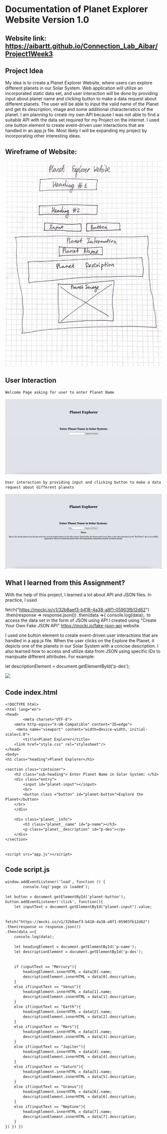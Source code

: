 
# Documentation of Planet Explorer Website Version 1.0

## Website link: https://aibartt.github.io/Connection_Lab_Aibar/Project1Week3

## Project Idea
My idea is to create a Planet Explorer Website, where users can explore different planets in our Solar System. Web application will utilize an incorporated static data set, and user interaction will be done by providing input about planet name and clicking button to make a data request about different planets. The user will be able to input the valid name of the Planet and get its description, image and some additional characteristics of the planet. I am planning to create my own API because I was not able to find a suitable API with the data set required for my Project on the internet. I used one button element to create event-driven user interactions that are handled in an app.js file. Most likely I will be expanding my project by incorporating other interesting ideas.


## Wireframe of Website: 
![](images/1.png)

## User Interaction
	Welcome Page asking for user to enter Planet Name
![](images/2.png)
	
	User interaction by providing input and clicking button to make a data request about different planets
![](images/3.png)	
	
	
## What I learned from this Assignment?

With the help of this project, I learned a lot about API and JSON files. In practice, I used 

fetch("https://mocki.io/v1/32b8aef3-b418-4a38-a8f1-05903fb12d62")
    .then(response => response.json())
    .then(data =>{
        console.log(data);. 
to access the data set in the form of JSON using API I created using "Create Your Own Fake JSON API" https://mocki.io/fake-json-api website.
  
  I used one button element to create  event-driven user interactions that are handled in a app.js file. When the user clicks on the Explore the Planet, it depicts one of the planets in our Solar System with a concise description. I also learned how to access and utilize data from JSON using specific IDs to manipuate different attributes. For example:
  
  let descriptionElement = document.getElementById('p-des');
  
  ![](images/4.png)
  

## Code index.html
  
	<!DOCTYPE html>
	<html lang="en">
	<head>
    		<meta charset="UTF-8">
   	 	<meta http-equiv="X-UA-Compatible" content="IE=edge">
   		 <meta name="viewport" content="width=device-width, initial-scale=1.0">
    		<title>Planet Explorer</title>
    	<link href="style.css" rel="stylesheet"/>
	</head>
	<body>
    <h1 class="heading">Planet Explorer</h1>

    <section class="container">
        <h2 class="sub-heading"> Enter Planet Name in Solar System: </h2>
        <div class="entry">
            <input id="planet-input"></input>
            <br>
            <button class ="button" id="planet-button">Explore the Planet</button>
        </br>
        </div>
    
        <div class="planet__info">
            <h3 class="planet__name" id="p-name"></h3>
            <p class="planet__description" id="p-des"></p>
        </div>
    </section>


    <script src="app.js"></script>
    
</body>
</html>

## Code script.js


	window.addEventListener('load', function () {
    		console.log('page is loaded');

	let button = document.getElementById('planet-button');
	button.addEventListener('click', function(){
    	let inputText = document.getElementById("planet-input").value;


    fetch("https://mocki.io/v1/32b8aef3-b418-4a38-a8f1-05903fb12d62")
    .then(response => response.json())
    .then(data =>{
        console.log(data);

        let headingElement = document.getElementById('p-name');
        let descriptionElement = document.getElementById('p-des');


        if (inputText == "Mercury"){
            headingElement.innerHTML = data[0].name;
            descriptionElement.innerHTML = data[0].description;
        }
        else if(inputText == "Venus"){
            headingElement.innerHTML = data[1].name;
            descriptionElement.innerHTML = data[1].description;
        }
        else if(inputText == "Earth"){
            headingElement.innerHTML = data[2].name;
            descriptionElement.innerHTML = data[2].description;
        }
        else if(inputText == "Mars"){
            headingElement.innerHTML = data[3].name;
            descriptionElement.innerHTML = data[3].description;
        }
        else if(inputText == "Jupiter"){
            headingElement.innerHTML = data[4].name;
            descriptionElement.innerHTML = data[4].description;
        }
        else if(inputText == "Saturn"){
            headingElement.innerHTML = data[5].name;
            descriptionElement.innerHTML = data[5].description;
        }
        else if(inputText == "Uranus"){
            headingElement.innerHTML = data[6].name;
            descriptionElement.innerHTML = data[6].description;
        }
        else if(inputText == "Neptune"){
            headingElement.innerHTML = data[7].name;
            descriptionElement.innerHTML = data[7].description;
        }
    }) }) })
